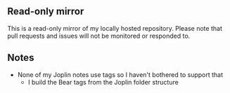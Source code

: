 ## Read-only mirror
This is a read-only mirror of my locally hosted repository. Please note that pull requests and issues will not be monitored or responded to.

## Notes
- None of my Joplin notes use tags so I haven't bothered to support that
    - I build the Bear tags from the Joplin folder structure
